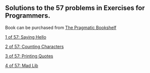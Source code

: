
## Solutions to the 57 problems in Exercises for Programmers.

Book can be purchased from [The Pragmatic Bookshelf](https://pragprog.com/book/bhwb/exercises-for-programmers)

[1 of 57: Saying Hello](https://github.com/cjbrambo/exercises_for_programmers/tree/master/saying_hello)

[2 of 57: Counting Characters](https://github.com/cjbrambo/exercises_for_programmers/tree/master/counting_characters)

[3 of 57: Printing Quotes](https://github.com/cjbrambo/exercises_for_programmers/tree/master/printing_quotes)

[4 of 57: Mad Lib](https://github.com/cjbrambo/exercises_for_programmers/tree/master/mad_lib)
